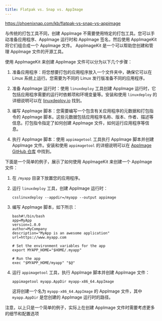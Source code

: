 ```yaml
---
title: Flatpak vs. Snap vs. AppImage
---
```

https://phoenixnap.com/kb/flatpak-vs-snap-vs-appimage

与传统的打包工具不同，创建 AppImage 不需要使用特定的打包工具。您可以手动准备应用程序、AppImage 运行时和 AppImage 签名，然后使用 AppImageKit 将它们组合成一个 AppImage 文件。 AppImageKit 是一个可以帮助您创建和管理 AppImage 文件的开源工具。

使用 AppImageKit 来创建 AppImage 文件可以分为以下几个步骤：

1.  准备应用程序：将您想要打包的应用程序放入一个文件夹中，确保它可以在 Linux 系统上运行。您需要为不同的 Linux 发行版准备不同的应用程序。
    
2.  准备 AppImage 运行时：使用 `linuxdeploy` 工具创建 AppImage 运行时，它包括应用程序需要的运行时依赖项和环境变量等。安装和使用 `linuxdeploy` 的详细说明可以在 [linuxdeploy.io](https://github.com/linuxdeploy/linuxdeploy) 找到。
    
3.  编写 AppImage 脚本：您需要编写一个包含有关应用程序的元数据和打包指令的 AppImage 脚本。这些元数据包括应用程序名称、版本、作者、描述等信息。打包指令指定了如何创建 AppImage 文件，如何运行应用程序等信息。
    
4.  执行 AppImage 脚本：使用 `appimagetool` 工具执行 AppImage 脚本并创建 AppImage 文件。安装和使用 `appimagetool` 的详细说明可以在 [AppImage GitHub 仓库](https://github.com/AppImage/AppImageKit) 中找到。
    

下面是一个简单的例子，展示了如何使用 AppImageKit 来创建一个 AppImage 文件：

1.  在 `/myapp` 目录下放置您的应用程序。
    
2.  运行 `linuxdeploy` 工具，创建 AppImage 运行时：
    
    ```
    csslinuxdeploy --appdir=/myapp --output appimage
    
    ```
    
3.  编写 AppImage 脚本，如下所示：
    
    ```
    bash#!/bin/bash
    app=MyApp
    version=1.0.0
    author=MyCompany
    description="MyApp is an awesome application"
    url=https://www.myapp.com
    
    # Set the environment variables for the app
    export MYAPP_HOME="$HOME/.myapp"
    
    # Run the app
    exec "$MYAPP_HOME/myapp" "$@"
    
    ```
    
4.  运行 `appimagetool` 工具，执行 AppImage 脚本并创建 AppImage 文件：
    
    ```
    appimagetool myapp.AppDir myapp-x86_64.AppImage
    
    ```
    
    这将创建一个名为 `myapp-x86_64.AppImage` 的 AppImage 文件，其中 `myapp.AppDir` 是您创建的 AppImage 运行时的路径。
    

注意，以上只是一个简单的例子，实际上在创建 AppImage 文件时需要考虑更多的细节和配置选项